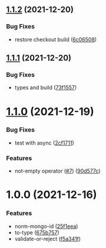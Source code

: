 ## [1.1.2](https://github.com/ziv/operators/compare/v1.1.1...v1.1.2) (2021-12-20)


### Bug Fixes

* restore checkout build ([6c06508](https://github.com/ziv/operators/commit/6c065086b51819da2c3cff33db57206ff75db963))

## [1.1.1](https://github.com/ziv/operators/compare/v1.1.0...v1.1.1) (2021-12-20)


### Bug Fixes

* types and build ([73f1557](https://github.com/ziv/operators/commit/73f1557a25b7032991d3a7d7715748a4c6a4e111))

# [1.1.0](https://github.com/ziv/operators/compare/v1.0.0...v1.1.0) (2021-12-19)


### Bug Fixes

* test with async ([2cf1711](https://github.com/ziv/operators/commit/2cf1711f514a1c9c9a5b6d7808a2c4027736f427))


### Features

* not-empty operator ([#7](https://github.com/ziv/operators/issues/7)) ([90d577c](https://github.com/ziv/operators/commit/90d577c05857a4437bf455c34234a218f37d2d1e))

# 1.0.0 (2021-12-16)


### Features

* norm-mongo-id ([25f1eea](https://github.com/ziv/operators/commit/25f1eea5319b9d41c9410a670682e2ffcbb16522))
* to-type ([675b757](https://github.com/ziv/operators/commit/675b757b8b8a89b870dfcf14b54a7e6c045b7cd2))
* validate-or-reject ([f5a341f](https://github.com/ziv/operators/commit/f5a341fbad24b98cc04f9b9c4d6830e15ad40813))
